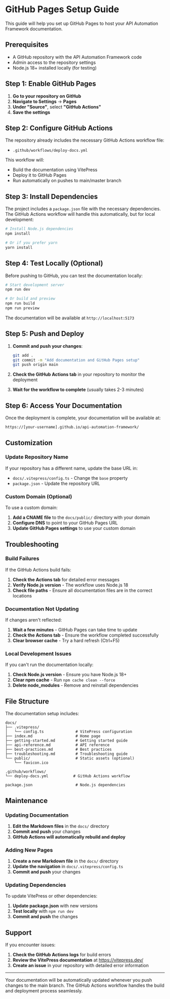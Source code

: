 # GitHub Pages Setup Guide

This guide will help you set up GitHub Pages to host your API Automation Framework documentation.

## Prerequisites

- A GitHub repository with the API Automation Framework code
- Admin access to the repository settings
- Node.js 18+ installed locally (for testing)

## Step 1: Enable GitHub Pages

1. **Go to your repository on GitHub**
2. **Navigate to Settings** → **Pages**
3. **Under "Source"**, select **"GitHub Actions"**
4. **Save the settings**

## Step 2: Configure GitHub Actions

The repository already includes the necessary GitHub Actions workflow file:
- `.github/workflows/deploy-docs.yml`

This workflow will:
- Build the documentation using VitePress
- Deploy it to GitHub Pages
- Run automatically on pushes to main/master branch

## Step 3: Install Dependencies

The project includes a `package.json` file with the necessary dependencies. The GitHub Actions workflow will handle this automatically, but for local development:

```bash
# Install Node.js dependencies
npm install

# Or if you prefer yarn
yarn install
```

## Step 4: Test Locally (Optional)

Before pushing to GitHub, you can test the documentation locally:

```bash
# Start development server
npm run dev

# Or build and preview
npm run build
npm run preview
```

The documentation will be available at `http://localhost:5173`

## Step 5: Push and Deploy

1. **Commit and push your changes**:
   ```bash
   git add .
   git commit -m "Add documentation and GitHub Pages setup"
   git push origin main
   ```

2. **Check the GitHub Actions tab** in your repository to monitor the deployment

3. **Wait for the workflow to complete** (usually takes 2-3 minutes)

## Step 6: Access Your Documentation

Once the deployment is complete, your documentation will be available at:
```
https://[your-username].github.io/api-automation-framework/
```

## Customization

### Update Repository Name

If your repository has a different name, update the base URL in:
- `docs/.vitepress/config.ts` - Change the `base` property
- `package.json` - Update the repository URL

### Custom Domain (Optional)

To use a custom domain:

1. **Add a CNAME file** to the `docs/public/` directory with your domain
2. **Configure DNS** to point to your GitHub Pages URL
3. **Update GitHub Pages settings** to use your custom domain

## Troubleshooting

### Build Failures

If the GitHub Actions build fails:

1. **Check the Actions tab** for detailed error messages
2. **Verify Node.js version** - The workflow uses Node.js 18
3. **Check file paths** - Ensure all documentation files are in the correct locations

### Documentation Not Updating

If changes aren't reflected:

1. **Wait a few minutes** - GitHub Pages can take time to update
2. **Check the Actions tab** - Ensure the workflow completed successfully
3. **Clear browser cache** - Try a hard refresh (Ctrl+F5)

### Local Development Issues

If you can't run the documentation locally:

1. **Check Node.js version** - Ensure you have Node.js 18+
2. **Clear npm cache** - Run `npm cache clean --force`
3. **Delete node_modules** - Remove and reinstall dependencies

## File Structure

The documentation setup includes:

```
docs/
├── .vitepress/
│   └── config.ts              # VitePress configuration
├── index.md                   # Home page
├── getting-started.md         # Getting started guide
├── api-reference.md           # API reference
├── best-practices.md          # Best practices
├── troubleshooting.md         # Troubleshooting guide
└── public/                    # Static assets (optional)
    └── favicon.ico

.github/workflows/
└── deploy-docs.yml           # GitHub Actions workflow

package.json                   # Node.js dependencies
```

## Maintenance

### Updating Documentation

1. **Edit the Markdown files** in the `docs/` directory
2. **Commit and push** your changes
3. **GitHub Actions will automatically rebuild and deploy**

### Adding New Pages

1. **Create a new Markdown file** in the `docs/` directory
2. **Update the navigation** in `docs/.vitepress/config.ts`
3. **Commit and push** your changes

### Updating Dependencies

To update VitePress or other dependencies:

1. **Update package.json** with new versions
2. **Test locally** with `npm run dev`
3. **Commit and push** the changes

## Support

If you encounter issues:

1. **Check the GitHub Actions logs** for build errors
2. **Review the VitePress documentation** at https://vitepress.dev/
3. **Create an issue** in your repository with detailed error information

---

Your documentation will be automatically updated whenever you push changes to the main branch. The GitHub Actions workflow handles the build and deployment process seamlessly.
